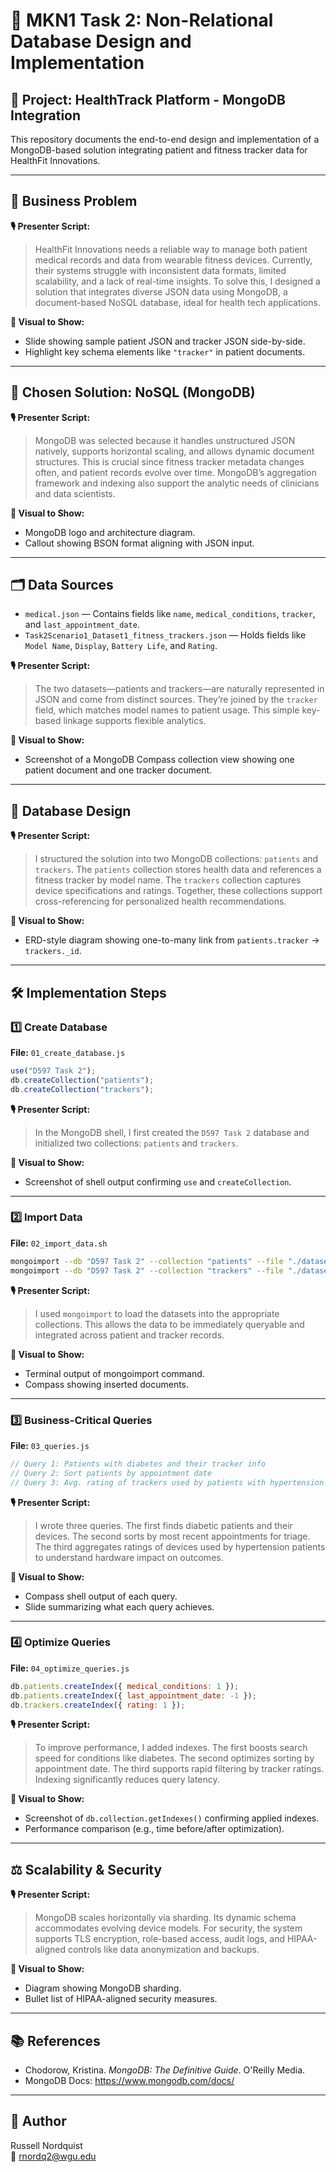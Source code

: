 # 📁 MKN1 Task 2: Non-Relational Database Design and Implementation

## 🎯 Project: HealthTrack Platform - MongoDB Integration

This repository documents the end-to-end design and implementation of a MongoDB-based solution integrating patient and fitness tracker data for HealthFit Innovations.

---

## 🧠 Business Problem

**🎙️ Presenter Script:**

> HealthFit Innovations needs a reliable way to manage both patient medical records and data from wearable fitness devices. Currently, their systems struggle with inconsistent data formats, limited scalability, and a lack of real-time insights. To solve this, I designed a solution that integrates diverse JSON data using MongoDB, a document-based NoSQL database, ideal for health tech applications.

**📸 Visual to Show:**
- Slide showing sample patient JSON and tracker JSON side-by-side.
- Highlight key schema elements like `"tracker"` in patient documents.

---

## 🧰 Chosen Solution: NoSQL (MongoDB)

**🎙️ Presenter Script:**

> MongoDB was selected because it handles unstructured JSON natively, supports horizontal scaling, and allows dynamic document structures. This is crucial since fitness tracker metadata changes often, and patient records evolve over time. MongoDB’s aggregation framework and indexing also support the analytic needs of clinicians and data scientists.

**📸 Visual to Show:**
- MongoDB logo and architecture diagram.
- Callout showing BSON format aligning with JSON input.

---

## 🗂️ Data Sources

- `medical.json` — Contains fields like `name`, `medical_conditions`, `tracker`, and `last_appointment_date`.
- `Task2Scenario1_Dataset1_fitness_trackers.json` — Holds fields like `Model Name`, `Display`, `Battery Life`, and `Rating`.

**🎙️ Presenter Script:**

> The two datasets—patients and trackers—are naturally represented in JSON and come from distinct sources. They’re joined by the `tracker` field, which matches model names to patient usage. This simple key-based linkage supports flexible analytics.

**📸 Visual to Show:**
- Screenshot of a MongoDB Compass collection view showing one patient document and one tracker document.

---

## 🧱 Database Design

**🎙️ Presenter Script:**

> I structured the solution into two MongoDB collections: `patients` and `trackers`. The `patients` collection stores health data and references a fitness tracker by model name. The `trackers` collection captures device specifications and ratings. Together, these collections support cross-referencing for personalized health recommendations.

**📸 Visual to Show:**
- ERD-style diagram showing one-to-many link from `patients.tracker` → `trackers._id`.

---

## 🛠️ Implementation Steps

### 1️⃣ Create Database

**File:** `01_create_database.js`

```javascript
use("D597 Task 2");
db.createCollection("patients");
db.createCollection("trackers");
```
**🎙️ Presenter Script:**

> In the MongoDB shell, I first created the `D597 Task 2` database and initialized two collections: `patients` and `trackers`.

**📸 Visual to Show:**
- Screenshot of shell output confirming `use` and `createCollection`.

---

### 2️⃣ Import Data

**File:** `02_import_data.sh`

```bash
mongoimport --db "D597 Task 2" --collection "patients" --file "./datasets/medical.json" --jsonArray
mongoimport --db "D597 Task 2" --collection "trackers" --file "./datasets/Task2Scenario1_Dataset1_fitness_trackers.json" --jsonArray
```

**🎙️ Presenter Script:**

> I used `mongoimport` to load the datasets into the appropriate collections. This allows the data to be immediately queryable and integrated across patient and tracker records.

**📸 Visual to Show:**
- Terminal output of mongoimport command.
- Compass showing inserted documents.

---

### 3️⃣ Business-Critical Queries

**File:** `03_queries.js`

```javascript
// Query 1: Patients with diabetes and their tracker info
// Query 2: Sort patients by appointment date
// Query 3: Avg. rating of trackers used by patients with hypertension
```

**🎙️ Presenter Script:**

> I wrote three queries. The first finds diabetic patients and their devices. The second sorts by most recent appointments for triage. The third aggregates ratings of devices used by hypertension patients to understand hardware impact on outcomes.

**📸 Visual to Show:**
- Compass shell output of each query.
- Slide summarizing what each query achieves.

---

### 4️⃣ Optimize Queries

**File:** `04_optimize_queries.js`

```javascript
db.patients.createIndex({ medical_conditions: 1 });
db.patients.createIndex({ last_appointment_date: -1 });
db.trackers.createIndex({ rating: 1 });
```

**🎙️ Presenter Script:**

> To improve performance, I added indexes. The first boosts search speed for conditions like diabetes. The second optimizes sorting by appointment date. The third supports rapid filtering by tracker ratings. Indexing significantly reduces query latency.

**📸 Visual to Show:**
- Screenshot of `db.collection.getIndexes()` confirming applied indexes.
- Performance comparison (e.g., time before/after optimization).

---

## ⚖️ Scalability & Security

**🎙️ Presenter Script:**

> MongoDB scales horizontally via sharding. Its dynamic schema accommodates evolving device models. For security, the system supports TLS encryption, role-based access, audit logs, and HIPAA-aligned controls like data anonymization and backups.

**📸 Visual to Show:**
- Diagram showing MongoDB sharding.
- Bullet list of HIPAA-aligned security measures.

---

## 📚 References

- Chodorow, Kristina. *MongoDB: The Definitive Guide*. O'Reilly Media.
- MongoDB Docs: https://www.mongodb.com/docs/

---

## 👤 Author

Russell Nordquist  
📧 rnordq2@wgu.edu

